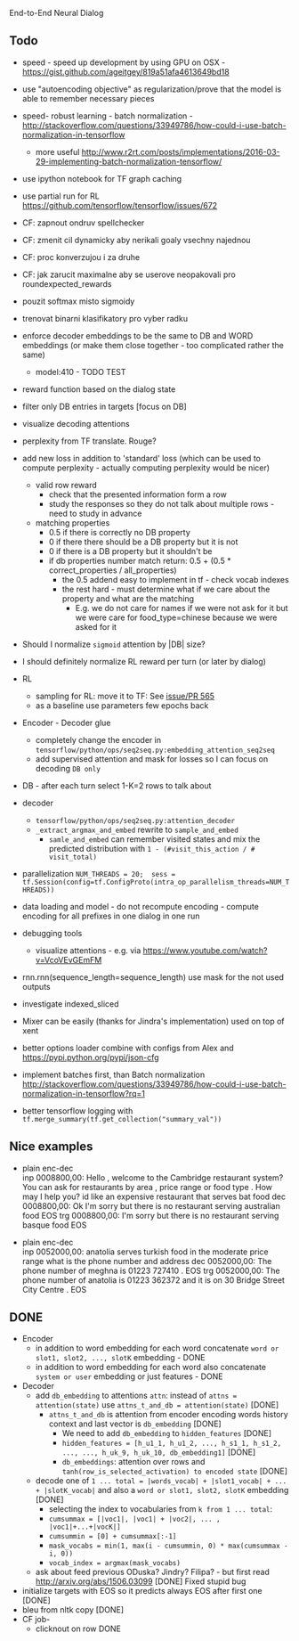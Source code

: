End-to-End Neural Dialog


Todo
----
- speed - speed up development by using GPU on OSX - https://gist.github.com/ageitgey/819a51afa4613649bd18
- use "autoencoding objective" as regularization/prove that the model is able to remember necessary pieces
- speed- robust learning - batch normalization - http://stackoverflow.com/questions/33949786/how-could-i-use-batch-normalization-in-tensorflow
    - more useful http://www.r2rt.com/posts/implementations/2016-03-29-implementing-batch-normalization-tensorflow/
- use ipython notebook for TF graph caching
- use partial run for RL https://github.com/tensorflow/tensorflow/issues/672
- CF: zapnout ondruv spellchecker
- CF: zmenit cil dynamicky aby nerikali goaly vsechny najednou
- CF: proc konverzujou i za druhe
- CF: jak zarucit maximalne aby se userove neopakovali pro roundexpected_rewards
- pouzit softmax misto sigmoidy
- trenovat binarni klasifikatory pro vyber radku
- enforce decoder embeddings to be the same to DB and WORD embeddings (or make them close together - too complicated rather the same)
    - model:410 - TODO TEST
- reward function based on the dialog state
- filter only DB entries in targets [focus on DB]
- visualize decoding attentions
-  perplexity from TF translate. Rouge?
- add new loss in addition to 'standard' loss (which can be used to compute perplexity - actually computing perplexity would be nicer)
    - valid row reward 
        - check that the presented information form a row
        - study the responses so they do not talk about multiple rows - need to study in advance
    - matching properties
        - 0.5 if there is correctly no DB property
        - 0 if there there should be a DB property but it is not
        - 0 if there is a DB property but it shouldn't be
        - if db properties number match return: 0.5 + (0.5 * correct_properties / all_properties)
            - the 0.5 addend easy to implement in tf - check vocab indexes
            - the rest hard - must determine what if we care about the property and what are the matching
                - E.g. we do not care for names if we were not ask for it but we were care for food_type=chinese because we were asked for it 
- Should I normalize `sigmoid` attention by |DB| size?
- I should definitely normalize RL reward per turn (or later by dialog)
- RL
    - sampling for RL: move it to TF: See [issue/PR 565](https://github.com/tensorflow/tensorflow/pull/2093/files)
    - as a baseline use parameters few epochs back
- Encoder - Decoder glue
    - completely change the encoder in `tensorflow/python/ops/seq2seq.py:embedding_attention_seq2seq`
    - add supervised attention and mask for losses so I can focus on decoding `DB only`
- DB - after each turn select 1-K=2 rows to talk about
- decoder 
    - `tensorflow/python/ops/seq2seq.py:attention_decoder`
    - `_extract_argmax_and_embed` rewrite to `sample_and_embed`
        - `samle_and_embed` can remember visited states and mix the predicted distribution with `1 - (#visit_this_action / # visit_total)`


- parallelization `NUM_THREADS = 20;  sess = tf.Session(config=tf.ConfigProto(intra_op_parallelism_threads=NUM_THREADS))`
- data loading and model - do not recompute encoding - compute encoding for all prefixes in one dialog in one run
- debugging tools
    - visualize attentions - e.g. via https://www.youtube.com/watch?v=VcoVEvGEmFM
- rnn.rnn(sequence_length=sequence_length) use mask for the not used outputs
- investigate indexed_sliced
- Mixer can be easily (thanks for Jindra's implementation) used on top of xent
- better options loader combine with configs from Alex and https://pypi.python.org/pypi/json-cfg
- implement batches first, than Batch normalization http://stackoverflow.com/questions/33949786/how-could-i-use-batch-normalization-in-tensorflow?rq=1
- better tensorflow logging with `tf.merge_summary(tf.get_collection("summary_val"))`


Nice examples
-------------

- plain enc-dec  
inp 0008800,00: Hello , welcome to the Cambridge restaurant system? You can ask for restaurants by area , price range or food type . How may I help you? id like an expensive restaurant that serves bat food
dec 0008800,00: Ok I'm sorry but there is no restaurant serving australian food EOS
trg 0008800,00: I'm sorry but there is no restaurant serving basque food EOS

- plain enc-dec  
inp 0052000,00: anatolia serves turkish food in the moderate price range what is the phone number and address
dec 0052000,00: The phone number of meghna is 01223 727410 . EOS
trg 0052000,00: The phone number of anatolia is 01223 362372 and it is on 30 Bridge Street City Centre . EOS


DONE
---
- Encoder
    - in addition to word embedding for each word concatenate `word or slot1, slot2, ..., slotK` embedding - DONE
    - in addition to word embedding for each word also concatenate `system or user` embedding or just features - DONE
- Decoder
    - add `db_embedding` to attentions  `attn`: instead of `attns = attention(state)` use `attns_t_and_db = attention(state)` [DONE]
        - `attns_t_and_db` is attention from encoder encoding words history context and last vector is `db_embedding` [DONE]
            - We need to add `db_embedding` to `hidden_features` [DONE]
            - `hidden_features = [h_u1_1, h_u1_2, ..., h_s1_1, h_s1_2, ..., ..., h_uk_9, h_uk_10, db_embedding1]` [DONE]
            - `db_embeddings`: attention over rows and `tanh(row_is_selected_activation) to encoded state` [DONE]
    - decode one of `1 ... total = |words_vocab| + |slot1_vocab| + ... + |slotK_vocab|` and also a `word or slot1, slot2, slotK` embedding [DONE]
        - selecting the index to vocabularies from `k from 1 ... total`: 
        - `cumsummax = [|voc1|, |voc1| + |voc2|, ... , |voc1|+...+|vocK|]`
        - `cumsummin = [0] + cumsummax[:-1]`
        - `mask_vocabs = min(1, max(i - cumsummin, 0) * max(cumsummax - i, 0))`
        - `vocab_index = argmax(mask_vocabs)`
    - ask about feed previous ODuska? Jindry? Filipa? - but first read http://arxiv.org/abs/1506.03099 [DONE] Fixed stupid bug
- initialize targets with EOS so it predicts always EOS after first one [DONE]
- bleu from nltk copy  [DONE]
- CF job-
    - clicknout on row DONE
